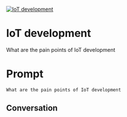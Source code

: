 
[![IoT development](https://flow-prompt-covers.s3.us-west-1.amazonaws.com/icon/minimalist/mini_4.png)]()
# IoT development 
What are the pain points of IoT development

# Prompt

```
What are the pain points of IoT development
```

## Conversation




